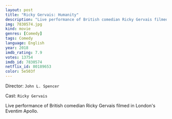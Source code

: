 ```yaml
---
layout: post
title: "Ricky Gervais: Humanity"
description: "Live performance of British comedian Ricky Gervais filmed in London's Eventim Apollo..."
img: 7830574.jpg
kind: movie
genres: [Comedy]
tags: Comedy 
language: English
year: 2018
imdb_rating: 7.9
votes: 13754
imdb_id: 7830574
netflix_id: 80189653
color: 5e503f
---
```

Director: `John L. Spencer`  

Cast: `Ricky Gervais` 

Live performance of British comedian Ricky Gervais filmed in London's Eventim Apollo.